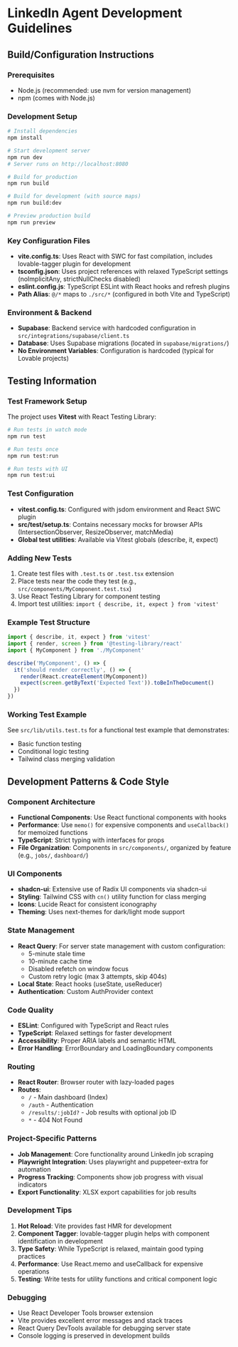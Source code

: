 # LinkedIn Agent Development Guidelines

## Build/Configuration Instructions

### Prerequisites
- Node.js (recommended: use nvm for version management)
- npm (comes with Node.js)

### Development Setup
```bash
# Install dependencies
npm install

# Start development server
npm run dev
# Server runs on http://localhost:8080

# Build for production
npm run build

# Build for development (with source maps)
npm run build:dev

# Preview production build
npm run preview
```

### Key Configuration Files
- **vite.config.ts**: Uses React with SWC for fast compilation, includes lovable-tagger plugin for development
- **tsconfig.json**: Uses project references with relaxed TypeScript settings (noImplicitAny, strictNullChecks disabled)
- **eslint.config.js**: TypeScript ESLint with React hooks and refresh plugins
- **Path Alias**: `@/*` maps to `./src/*` (configured in both Vite and TypeScript)

### Environment & Backend
- **Supabase**: Backend service with hardcoded configuration in `src/integrations/supabase/client.ts`
- **Database**: Uses Supabase migrations (located in `supabase/migrations/`)
- **No Environment Variables**: Configuration is hardcoded (typical for Lovable projects)

## Testing Information

### Test Framework Setup
The project uses **Vitest** with React Testing Library:

```bash
# Run tests in watch mode
npm run test

# Run tests once
npm run test:run

# Run tests with UI
npm run test:ui
```

### Test Configuration
- **vitest.config.ts**: Configured with jsdom environment and React SWC plugin
- **src/test/setup.ts**: Contains necessary mocks for browser APIs (IntersectionObserver, ResizeObserver, matchMedia)
- **Global test utilities**: Available via Vitest globals (describe, it, expect)

### Adding New Tests
1. Create test files with `.test.ts` or `.test.tsx` extension
2. Place tests near the code they test (e.g., `src/components/MyComponent.test.tsx`)
3. Use React Testing Library for component testing
4. Import test utilities: `import { describe, it, expect } from 'vitest'`

### Example Test Structure
```typescript
import { describe, it, expect } from 'vitest'
import { render, screen } from '@testing-library/react'
import { MyComponent } from './MyComponent'

describe('MyComponent', () => {
  it('should render correctly', () => {
    render(React.createElement(MyComponent))
    expect(screen.getByText('Expected Text')).toBeInTheDocument()
  })
})
```

### Working Test Example
See `src/lib/utils.test.ts` for a functional test example that demonstrates:
- Basic function testing
- Conditional logic testing
- Tailwind class merging validation

## Development Patterns & Code Style

### Component Architecture
- **Functional Components**: Use React functional components with hooks
- **Performance**: Use `memo()` for expensive components and `useCallback()` for memoized functions
- **TypeScript**: Strict typing with interfaces for props
- **File Organization**: Components in `src/components/`, organized by feature (e.g., `jobs/`, `dashboard/`)

### UI Components
- **shadcn-ui**: Extensive use of Radix UI components via shadcn-ui
- **Styling**: Tailwind CSS with `cn()` utility function for class merging
- **Icons**: Lucide React for consistent iconography
- **Theming**: Uses next-themes for dark/light mode support

### State Management
- **React Query**: For server state management with custom configuration:
  - 5-minute stale time
  - 10-minute cache time
  - Disabled refetch on window focus
  - Custom retry logic (max 3 attempts, skip 404s)
- **Local State**: React hooks (useState, useReducer)
- **Authentication**: Custom AuthProvider context

### Code Quality
- **ESLint**: Configured with TypeScript and React rules
- **TypeScript**: Relaxed settings for faster development
- **Accessibility**: Proper ARIA labels and semantic HTML
- **Error Handling**: ErrorBoundary and LoadingBoundary components

### Routing
- **React Router**: Browser router with lazy-loaded pages
- **Routes**: 
  - `/` - Main dashboard (Index)
  - `/auth` - Authentication
  - `/results/:jobId?` - Job results with optional job ID
  - `*` - 404 Not Found

### Project-Specific Patterns
- **Job Management**: Core functionality around LinkedIn job scraping
- **Playwright Integration**: Uses playwright and puppeteer-extra for automation
- **Progress Tracking**: Components show job progress with visual indicators
- **Export Functionality**: XLSX export capabilities for job results

### Development Tips
1. **Hot Reload**: Vite provides fast HMR for development
2. **Component Tagger**: lovable-tagger plugin helps with component identification in development
3. **Type Safety**: While TypeScript is relaxed, maintain good typing practices
4. **Performance**: Use React.memo and useCallback for expensive operations
5. **Testing**: Write tests for utility functions and critical component logic

### Debugging
- Use React Developer Tools browser extension
- Vite provides excellent error messages and stack traces
- React Query DevTools available for debugging server state
- Console logging is preserved in development builds